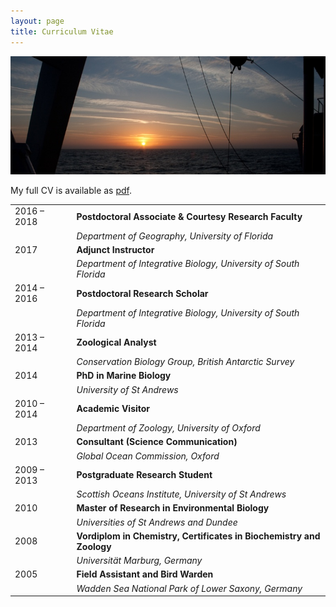 ```yaml
---
layout: page
title: Curriculum Vitae
---
```


![](/public/images/sunrise760-285.jpg)

My full CV is available as [pdf](http://pboesu.github.io/public/CV-Boersch-Supan-2017-11.pdf).

| | |
| ----------- | ------------- |
| 2016 &ndash; 2018|  **Postdoctoral Associate & Courtesy Research Faculty** |
|  | *Department of Geography, University of Florida* |
| 2017 |  **Adjunct Instructor** |
|  | *Department of Integrative Biology, University of South Florida* |
| 2014 &ndash; 2016 |  **Postdoctoral Research Scholar** |
|  | *Department of Integrative Biology, University of South Florida* |
|2013 &ndash; 2014 &nbsp;| **Zoological Analyst**|
| | *Conservation Biology Group, British Antarctic Survey*|
|2014| **PhD in Marine Biology**|
||*University of St Andrews*
|2010 &ndash; 2014 |**Academic Visitor**|
||*Department of Zoology, University of Oxford*|
|2013 |**Consultant (Science Communication)**|
||*Global Ocean Commission, Oxford*|
|2009 &ndash; 2013| **Postgraduate Research Student**|
||*Scottish Oceans Institute, University of St Andrews*|
|2010|**Master of Research in Environmental Biology**|
||*Universities of St Andrews and Dundee*|
|2008|**Vordiplom in Chemistry, Certificates in Biochemistry and Zoology**|
||*Universit&auml;t Marburg, Germany*|
|2005|**Field Assistant and Bird Warden**|
||*Wadden Sea National Park of Lower Saxony, Germany*|
